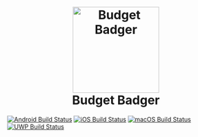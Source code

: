 <h1 align="center">
  <br>
  <a href="https://www.budgetbadger.io"><img src="https://budgetbadger.io/android-chrome-512x512.png" alt="Budget Badger" width="200"></a>
  <br>
  Budget Badger
  <br>
</h1>


[![Android Build Status](https://dev.azure.com/baywolf-studios/Budget%20Badger/_apis/build/status/baywolf-studios.BudgetBadger.Android?branchName=master)](https://dev.azure.com/baywolf-studios/Budget%20Badger/_build/latest?definitionId=6&branchName=master)
[![iOS Build Status](https://dev.azure.com/baywolf-studios/Budget%20Badger/_apis/build/status/baywolf-studios.BudgetBadger.iOS?branchName=master)](https://dev.azure.com/baywolf-studios/Budget%20Badger/_build/latest?definitionId=5&branchName=master)
[![macOS Build Status](https://dev.azure.com/baywolf-studios/Budget%20Badger/_apis/build/status/baywolf-studios.BudgetBadger.macOS?branchName=master)](https://dev.azure.com/baywolf-studios/Budget%20Badger/_build/latest?definitionId=8&branchName=master)
[![UWP Build Status](https://dev.azure.com/baywolf-studios/Budget%20Badger/_apis/build/status/baywolf-studios.BudgetBadger.UWP?branchName=master)](https://dev.azure.com/baywolf-studios/Budget%20Badger/_build/latest?definitionId=7&branchName=master)
